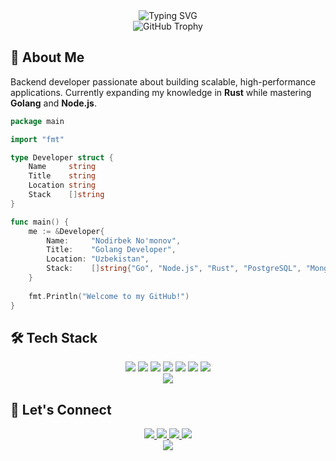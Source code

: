 <div align="center">
  <img src="https://readme-typing-svg.herokuapp.com?font=Fira+Code&weight=600&size=30&duration=3000&pause=1000&color=0366D6&center=true&vCenter=true&width=600&lines=Hi+there%2C+I'm+Nodirbek;Golang+Developer;Backend+Engineer" alt="Typing SVG" />
</div>

<div align="center">
  <img src="https://github-profile-trophy.vercel.app/?username=rarebek&theme=darkhub&margin-w=15&margin-h=15&no-frame=true&column=7" alt="GitHub Trophy" />
</div>

## 🚀 About Me

Backend developer passionate about building scalable, high-performance applications. Currently expanding my knowledge in **Rust** while mastering **Golang** and **Node.js**.

```go
package main

import "fmt"

type Developer struct {
	Name     string
	Title    string
	Location string
	Stack    []string
}

func main() {
	me := &Developer{
		Name:     "Nodirbek No'monov",
		Title:    "Golang Developer",
		Location: "Uzbekistan",
		Stack:    []string{"Go", "Node.js", "Rust", "PostgreSQL", "MongoDB", "Redis", "RabbitMQ"},
	}
	
	fmt.Println("Welcome to my GitHub!")
}
```

## 🛠️ Tech Stack

<div align="center">
  <img src="https://img.shields.io/badge/Go-00ADD8?style=for-the-badge&logo=go&logoColor=white" />
  <img src="https://img.shields.io/badge/Node.js-339933?style=for-the-badge&logo=nodedotjs&logoColor=white" />
  <img src="https://img.shields.io/badge/Rust-000000?style=for-the-badge&logo=rust&logoColor=white" />
  <img src="https://img.shields.io/badge/PostgreSQL-316192?style=for-the-badge&logo=postgresql&logoColor=white" />
  <img src="https://img.shields.io/badge/MongoDB-4EA94B?style=for-the-badge&logo=mongodb&logoColor=white" />
  <img src="https://img.shields.io/badge/Redis-DC382D?style=for-the-badge&logo=redis&logoColor=white" />
  <img src="https://img.shields.io/badge/RabbitMQ-FF6600?style=for-the-badge&logo=rabbitmq&logoColor=white" />
</div>

<div align="center">
  <img src="https://github-readme-stats.vercel.app/api/top-langs/?username=rarebek&layout=compact&hide_border=true&theme=github_dark" />
</div>

## 💬 Let's Connect

<div align="center">
  <a href="mailto:nodirbekgolang@gmail.com">
    <img src="https://img.shields.io/badge/Gmail-D14836?style=for-the-badge&logo=gmail&logoColor=white" />
  </a>
  <a href="https://www.linkedin.com/in/nodirbek-no-monov-87a321286/">
    <img src="https://img.shields.io/badge/LinkedIn-0077B5?style=for-the-badge&logo=linkedin&logoColor=white"/>
  </a>
  <a href="https://t.me/raresmth">
    <img src="https://img.shields.io/badge/Telegram_Channel-2CA5E0?style=for-the-badge&logo=telegram&logoColor=white" />
  </a>
  <a href="https://t.me/alwaysgolang">
    <img src="https://img.shields.io/badge/Telegram-2CA5E0?style=for-the-badge&logo=telegram&logoColor=white" />
  </a>
</div>

<div align="center">
  <img src="https://profile-counter.glitch.me/rarebek/count.svg" />
</div>
